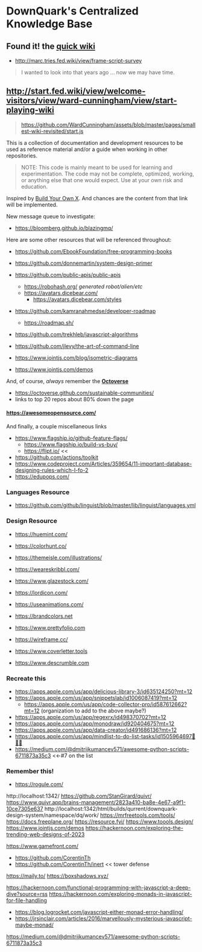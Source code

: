 # DownQuark's Centralized Knowledge Base
## Found it! the [quick wiki](http://marc.tries.fed.wiki/view/c2-for-me/ward.eu.wiki.org/c2-for-me)
- http://marc.tries.fed.wiki/view/frame-script-survey
> I wanted to look into that years ago ... now we may have time.
## http://start.fed.wiki/view/welcome-visitors/view/ward-cunningham/view/start-playing-wiki
> https://github.com/WardCunningham/assets/blob/master/pages/smallest-wiki-revisited/start.js

This is a collection of documentation and development resources to be used as reference material and/or a guide when working in other repositories.

> NOTE: This code is mainly meant to be used for learning and experimentation. The code may not be complete, optimized, working, or anything else that one would expect.
> Use at your own risk and education.

Inspired by [Build Your Own X](https://github.com/danistefanovic/build-your-own-x). And chances are the content from that link will be implemented.

New message queue to investigate:
- https://bloomberg.github.io/blazingmq/

Here are some other resources that will be referenced throughout:
- https://github.com/EbookFoundation/free-programming-books
- https://github.com/donnemartin/system-design-primer
- https://github.com/public-apis/public-apis
  - https://robohash.org/ _generated robot/alien/etc_
  - https://avatars.dicebear.com/
    - https://avatars.dicebear.com/styles
- https://github.com/kamranahmedse/developer-roadmap
  - https://roadmap.sh/
- https://github.com/trekhleb/javascript-algorithms
- https://github.com/jlevy/the-art-of-command-line
- https://www.jointjs.com/blog/isometric-diagrams

- https://www.jointjs.com/demos

And, of course, _always_ remember the **[Octoverse](https://octoverse.github.com/)**
 - https://octoverse.github.com/sustainable-communities/
  - links to top 20 repos about 80% down the page

#### https://awesomeopensource.com/

And finally, a couple miscellaneous links
- https://www.flagship.io/github-feature-flags/
  - https://www.flagship.io/build-vs-buy/
  - https://flipt.io/ <<
-  https://github.com/actions/toolkit
-  https://www.codeproject.com/Articles/359654/11-important-database-designing-rules-which-I-fo-2
- https://edupops.com/

### Languages Resource
- https://github.com/github/linguist/blob/master/lib/linguist/languages.yml

### Design Resource
- https://huemint.com/
- https://colorhunt.co/
- https://themeisle.com/illustrations/
- https://weareskribbl.com/
- https://www.glazestock.com/
- https://lordicon.com/
- https://useanimations.com/
- https://brandcolors.net
- https://www.prettyfolio.com
- https://wireframe.cc/

- https://www.coverletter.tools
- https://www.descrumble.com


### Recreate this
- https://apps.apple.com/us/app/delicious-library-3/id635124250?mt=12
- https://apps.apple.com/us/app/snippetslab/id1006087419?mt=12
  - https://apps.apple.com/us/app/code-collector-pro/id587612662?mt=12 (organization to add to the above maybe?)
- https://apps.apple.com/us/app/regexrx/id498370702?mt=12
- https://apps.apple.com/us/app/monodraw/id920404675?mt=12
- https://apps.apple.com/us/app/data-creator/id491686136?mt=12
- https://apps.apple.com/us/app/mindlist-to-do-list-tasks/id1505964697👋👋👋
- https://medium.com/@dmitrijkumancev571/awesome-python-scripts-6711873a35c3 <<-#7 on the list

### Remember this!
- https://rogule.com/

http://localhost:1342/
https://github.com/StanGirard/quivr/
https://www.quivr.app/brains-management/2823a410-ba8e-4e67-a9f1-10ce7305e637
http://localhost:1342/html/builds/qurrent/downquark-design-system/namespace/dq/work/
https://mrfreetools.com/tools/
https://docs.freeplane.org/
https://resource.fyi/
https://www.toools.design/
https://www.jointjs.com/demos
https://hackernoon.com/exploring-the-trending-web-designs-of-2023

https://www.gamefront.com/

- https://github.com/CorentinTh
- https://github.com/CorentinTh/inert << tower defense

https://maily.to/
https://boxshadows.xyz/

https://hackernoon.com/functional-programming-with-javascript-a-deep-dive?source=rss
https://hackernoon.com/exploring-monads-in-javascript-for-file-handling
- https://blog.logrocket.com/javascript-either-monad-error-handling/
- https://jrsinclair.com/articles/2016/marvellously-mysterious-javascript-maybe-monad/

https://medium.com/@dmitrijkumancev571/awesome-python-scripts-6711873a35c3